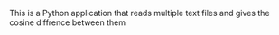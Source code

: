 This is a Python application that reads multiple text files and gives the cosine diffrence between them
